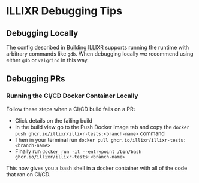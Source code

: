 # ILLIXR Debugging Tips

## Debugging Locally
The config described in [Building ILLIXR][1] supports running the runtime with arbitrary commands like `gdb`. When debugging locally we recommend using either `gdb` or `valgrind` in this way.

## Debugging PRs
### Running the CI/CD Docker Container Locally
Follow these steps when a CI/CD build fails on a PR:

- Click details on the failing build
- In the build view go to the Push Docker Image tab and copy the `docker push ghcr.io/illixr/illixr-tests:<branch-name>` command
- Then in your terminal run `docker pull ghcr.io/illixr/illixr-tests:<branch-name>`
- Finally run `docker run -it --entrypoint /bin/bash ghcr.io/illixr/illixr-tests:<branch-name>`

This now gives you a bash shell in a docker container with all of the code that ran on CI/CD.

[1]: building_illixr.md

